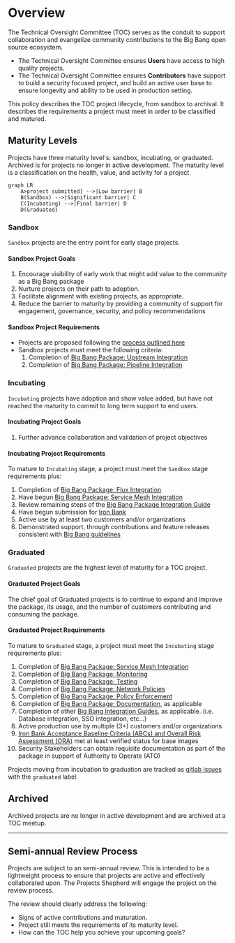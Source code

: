 # Overview

The Technical Oversight Committee (TOC) serves as the conduit to support collaboration and evangelize community contributions to the Big Bang open source ecosystem.

- The Technical Oversight Committee ensures **Users** have access to high quality projects.
- The Technical Oversight Committee ensures **Contributors** have support to build a security focused project, and build an active user base to ensure longevity and ability to be used in production setting.

This policy describes the TOC project lifecycle, from sandbox to archival. It describes the requirements a project must meet in order to be classified and matured.

## Maturity Levels

Projects have three maturity level's: sandbox, incubating, or graduated. Archived is for projects no longer in active development. The maturity level is a classification on the health, value, and activity for a project.

```mermaid
graph LR
    A>project submitted] -->|Low barrier| B
    B(Sandbox) -->|Significant barrier| C
    C(Incubating) -->|Final barrier| D
    D(Graduated)
```

### Sandbox

`Sandbox` projects are the entry point for early stage projects.

#### Sandbox Project Goals

1. Encourage visibility of early work that might add value to the community as a Big Bang package
2. Nurture projects on their path to adoption.
3. Facilitate alignment with existing projects, as appropriate.
4. Reduce the barrier to maturity by providing a community of support for engagement, governance, security, and policy recommendations

#### Sandbox Project Requirements

- Projects are proposed following the [process outlined here](https://repo1.dso.mil/platform-one/bbtoc/-/blob/master/projects/getting-started/README.md)
- Sandbox projects must meet the following criteria:
  1. Completion of [Big Bang Package: Upstream Integration](https://repo1.dso.mil/platform-one/big-bang/bigbang/-/blob/master/docs/developer/package-integration/upstream.md)
  2. Completion of [Big Bang Package: Pipeline Integration](https://repo1.dso.mil/platform-one/big-bang/bigbang/-/blob/master/docs/developer/package-integration/pipeline.md)

### Incubating

`Incubating` projects have adoption and show value added, but have not reached the maturity to commit to long term support to end users.

#### Incubating Project Goals

1. Further advance collaboration and validation of project objectives

#### Incubating Project Requirements

To mature to `Incubating` stage, a project must meet the `Sandbox` stage requirements plus:

  1. Completion of [Big Bang Package: Flux Integration](https://repo1.dso.mil/platform-one/big-bang/bigbang/-/blob/master/docs/developer/package-integration/flux.md)
  2. Have begun [Big Bang Package: Service Mesh Integration](https://repo1.dso.mil/platform-one/big-bang/bigbang/-/blob/master/docs/developer/package-integration/service-mesh.md)
  3. Review remaining steps of the [Big Bang Package Integration Guide](https://repo1.dso.mil/platform-one/big-bang/bigbang/-/blob/master/docs/developer/package-integration/README.md)
  4. Have begun submission for [Iron Bank](https://p1.dso.mil/#/products/iron-bank/)
  5. Active use by at least two customers and/or organizations
  6. Demonstrated support, through contributions and feature releases consistent with [Big Bang guidelines](https://repo1.dso.mil/platform-one/big-bang/bigbang)

### Graduated

`Graduated` projects are the highest level of maturity for a TOC project.

#### Graduated Project Goals

The chief goal of Graduated projects is to continue to expand and improve the package, its usage, and the number of customers contributing and consuming the package.

#### Graduated Project Requirements

To mature to `Graduated` stage, a project must meet the `Incubating` stage requirements plus:

1. Completion of [Big Bang Package: Service Mesh Integration](https://repo1.dso.mil/platform-one/big-bang/bigbang/-/blob/master/docs/developer/package-integration/service-mesh.md)
2. Completion of [Big Bang Package: Monitoring](https://repo1.dso.mil/platform-one/big-bang/bigbang/-/blob/master/docs/developer/package-integration/monitoring.md)
3. Completion of [Big Bang Package: Testing](https://repo1.dso.mil/platform-one/big-bang/bigbang/-/blob/master/docs/developer/package-integration/testing.md)
4. Completion of [Big Bang Package: Network Policies](https://repo1.dso.mil/platform-one/big-bang/bigbang/-/blob/master/docs/developer/package-integration/network-policies.md)
5. Completion of [Big Bang Package: Policy Enforcement](https://repo1.dso.mil/platform-one/big-bang/bigbang/-/blob/master/docs/developer/package-integration/policy-enforcement.md)
6. Completion of [Big Bang Package: Documentation](https://repo1.dso.mil/platform-one/big-bang/bigbang/-/blob/master/docs/developer/package-integration/documentation.md), as applicable
7. Completion of other [Big Bang Integration Guides](https://repo1.dso.mil/platform-one/big-bang/bigbang/-/blob/master/docs/developer/package-integration/README.md), as applicable. (i.e. Database integration, SSO integration, etc...)
8. Active production use by multiple (3+) customers and/or organizations
9. [Iron Bank Acceptance Baseline Criteria (ABCs) and Overall Risk Assessment (ORA)](https://repo1.dso.mil/dsop/dccscr/-/tree/master/ABC/ORA%20Documentation) met at least verified status for base images
10. Security Stakeholders can obtain requisite documentation as part of the package in support of Authority to Operate (ATO)

Projects moving from incubation to graduation are tracked as [gitlab issues](https://repo1.dso.mil/platform-one/bbtoc/-/issues?scope=all&utf8=%E2%9C%93&state=opened&label_name[]=graduated) with the `graduated` label.

## Archived

Archived projects are no longer in active development and are archived at a TOC meetup.

---

## Semi-annual Review Process

Projects are subject to an semi-annual review. This is intended to be a lightweight process to ensure that projects are active and effectively collaborated upon. The Projects Shepherd will engage the project on the review process.

The review should clearly address the following:

- Signs of active contributions and maturation.
- Project still meets the requirements of its maturity level.
- How can the TOC help you achieve your upcoming goals?
